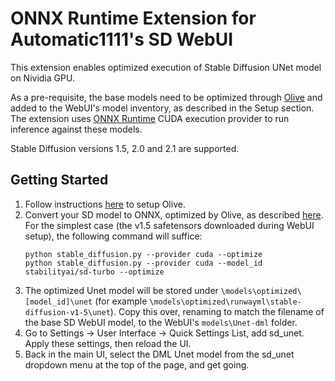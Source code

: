 # ONNX Runtime Extension for Automatic1111's SD WebUI

This extension enables optimized execution of Stable Diffusion UNet model on Nividia GPU.

As a pre-requisite, the base models need to be optimized through [Olive](https://github.com/microsoft/Olive) and added to the WebUI's model inventory, as described in the Setup
section. The extension uses [ONNX Runtime](https://onnxruntime.ai/) CUDA execution provider to run inference against these models.

Stable Diffusion versions 1.5, 2.0 and 2.1 are supported.

## Getting Started

1. Follow instructions [here](https://github.com/microsoft/Olive/tree/main/examples/stable_diffusion#prerequisitesn) to setup Olive.
2. Convert your SD model to ONNX, optimized by Olive, as described [here](https://github.com/microsoft/Olive/tree/main/examples/stable_diffusion#conversion-to-onnx-and-latency-optimization). For the simplest case (the v1.5 safetensors downloaded during WebUI setup), the following command will suffice:
    ```
    python stable_diffusion.py --provider cuda --optimize
    python stable_diffusion.py --provider cuda --model_id stabilityai/sd-turbo --optimize
    ```
3. The optimized Unet model will be stored under `\models\optimized\[model_id]\unet` (for example `\models\optimized\runwayml\stable-diffusion-v1-5\unet`). Copy this over, renaming to match the filename of the base SD WebUI model, to the WebUI's `models\Unet-dml` folder.
4. Go to Settings → User Interface → Quick Settings List, add sd_unet. Apply these settings, then reload the UI.
5. Back in the main UI, select the DML Unet model from the sd_unet dropdown menu at the top of the page, and get going.
</ol>